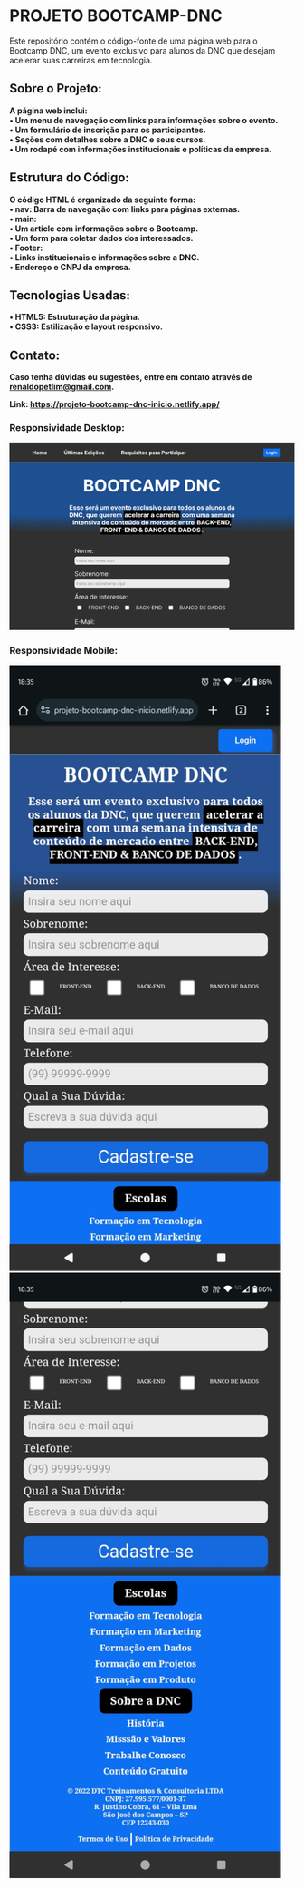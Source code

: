 # PROJETO BOOTCAMP-DNC
Este repositório contém o código-fonte de uma página web para o Bootcamp DNC, um evento exclusivo para alunos da DNC que desejam acelerar suas carreiras em tecnologia.

## Sobre o Projeto:
<b>A página web inclui: <b><br>
• Um menu de navegação com links para informações sobre o evento. <br>
• Um formulário de inscrição para os participantes. <br>
• Seções com detalhes sobre a DNC e seus cursos. <br>
• Um rodapé com informações institucionais e políticas da empresa.

## Estrutura do Código:
<b>O código HTML é organizado da seguinte forma: <b><br>
• nav: Barra de navegação com links para páginas externas. <br>
• main: <br>
    • Um article com informações sobre o Bootcamp. <br>
    • Um form para coletar dados dos interessados. <br>
• Footer: <br>
    • Links institucionais e informações sobre a DNC. <br>
    • Endereço e CNPJ da empresa. <br>

## Tecnologias Usadas: 
<b>• HTML5:</b> Estruturação da página. <br>
<b>• CSS3:</b> Estilização e layout responsivo.

## Contato:
Caso tenha dúvidas ou sugestões, entre em contato através de renaldopetlim@gmail.com.

Link: https://projeto-bootcamp-dnc-inicio.netlify.app/

### Responsividade Desktop:
<img src="/readme/bootcamp-pc.png" width="720px">

### Responsividade Mobile:
<img src="/readme/bootcamp-mobile.jpg" width="480px"> <br>
<img src="/readme/bootcamp-mobile-2.jpg" width="480px">

